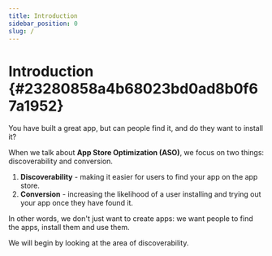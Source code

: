 ```yaml
---
title: Introduction
sidebar_position: 0
slug: /
---
```




# Introduction {#23280858a4b68023bd0ad8b0f67a1952}


You have built a great app, but can people find it, and do they want to install it?


When we talk about **App Store Optimization (ASO)**, we focus on two things: discoverability and conversion.

1. **Discoverability** - making it easier for users to find your app on the app store.
2. **Conversion** - increasing the likelihood of a user installing and trying out your app once they have found it.

In other words, we don't just want to create apps: we want people to find the apps, install them and use them.


We will begin by looking at the area of discoverability.

